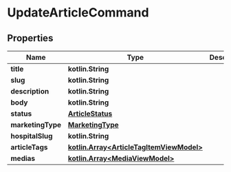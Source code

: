 
# UpdateArticleCommand

## Properties
Name | Type | Description | Notes
------------ | ------------- | ------------- | -------------
**title** | **kotlin.String** |  |  [optional]
**slug** | **kotlin.String** |  |  [optional]
**description** | **kotlin.String** |  |  [optional]
**body** | **kotlin.String** |  |  [optional]
**status** | [**ArticleStatus**](ArticleStatus.md) |  |  [optional]
**marketingType** | [**MarketingType**](MarketingType.md) |  |  [optional]
**hospitalSlug** | **kotlin.String** |  |  [optional]
**articleTags** | [**kotlin.Array&lt;ArticleTagItemViewModel&gt;**](ArticleTagItemViewModel.md) |  |  [optional]
**medias** | [**kotlin.Array&lt;MediaViewModel&gt;**](MediaViewModel.md) |  |  [optional]



